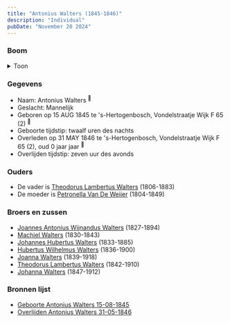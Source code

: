 ```yaml
---
title: "Antonius Walters (1845-1846)"
description: "Individual"
pubDate: "November 20 2024"
---
```


### Boom
<details><summary>Toon</summary>

![test](https://www.plantuml.com/plantuml/svg/ZP9VJoen4CNV-oac-k0JoIuBt8KG51JklSbLIKIDJwIx7TbUkYtfb1XY-ExEoledmQ1lpVISdj_Cz8o2z65T6a5BRLVIon8ocIyNtgsjEdV6UGXUMk8hj44KMY7askS6TsSiLs439POPUjgLAA175pOh59zUpOqaWcS102Fd5VfPeVEbHQ9-lvJQ3WQGYAqG9p1zZIAnSnpD2dJA-JN1Frcb13xTIyCXT0IIu6yKHMaAS3nE9kt9Y2EU7pKQjOL-BvFPPfwv40ps1X3_Wfln5E8qwi3f9nKjryRCfLNpt3kYp35L9U_2zVcCvMa29zJumz5kWJPpb1TCMkDDCNWs62FXJbguGBX7_H_z1rkNsIQZSJ9E3h0rMtLOrFeHMnkkhkzOtkeUOEltdb0fRHUL8wuTpSuhseJHcbquDdfHX0tpkoV6sufwd8r6hH1r3n-5sia5legZLBp53MrmLk-lXpNmlkGVhAaDmzlVLM_j_Tw-dKmIm-NmeN9tlfgCE4Eh-B-_0000)
</details>

### Gegevens
- Naam: Antonius Walters <sup><a href="../s00143/" style="text-decoration:none" title="Geboorte Antonius Walters 15-08-1845">:link:</a></sup>
- Geslacht: Mannelijk
- Geboren op 15 AUG 1845 te 's-Hertogenbosch, Vondelstraatje Wijk F 65 (2) <sup><a href="../s00143/" style="text-decoration:none" title="Geboorte Antonius Walters 15-08-1845">:link:</a></sup>
- Geboorte tijdstip: twaalf uren des nachts
- Overleden op 31 MAY 1846 te 's-Hertogenbosch, Vondelstraatje Wijk F 65 (2), oud 0 jaar jaar <sup><a href="../s00144/" style="text-decoration:none" title="Overlijden Antonius Walters 31-05-1846">:link:</a></sup>
- Overlijden tijdstip: zeven uur des avonds

### Ouders
- De vader is [Theodorus Lambertus Walters](../i00088/) (1806-1883)
- De moeder is [Petronella Van De Weijer](../i00089/) (1804-1849)

### Broers en zussen
- [Joannes Antonius Wijnandus Walters](../i00103/) (1827-1894)
- [Machiel Walters](../i00104/) (1830-1843)
- [Johannes Hubertus Walters](../i00079/) (1833-1885)
- [Hubertus Wilhelmus Walters](../i00105/) (1836-1900)
- [Joanna Walters](../i00106/) (1839-1918)
- [Theodorus Lambertus Walters](../i00107/) (1842-1910)
- [Johanna Walters](../i00109/) (1847-1912)

### Bronnen lijst
- [Geboorte Antonius Walters 15-08-1845](../s00143/)
- [Overlijden Antonius Walters 31-05-1846](../s00144/)